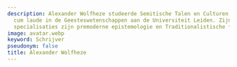 ```yaml
---
description: Alexander Wolfheze studeerde Semitische Talen en Culturen en promoveerde
  cum laude in de Geesteswetenschappen aan de Universiteit Leiden. Zijn huidige interdisciplinaire
  specialisaties zijn premoderne epistemologie en Traditionalistische filosofie.
image: avatar.webp
keyword: Schrijver
pseudonym: false
title: Alexander Wolfheze
---
```

